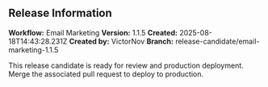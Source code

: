 ## Release Information

**Workflow:** Email Marketing
**Version:** 1.1.5
**Created:** 2025-08-18T14:43:28.231Z
**Created by:** VictorNov
**Branch:** release-candidate/email-marketing-1.1.5

This release candidate is ready for review and production deployment.
Merge the associated pull request to deploy to production.
